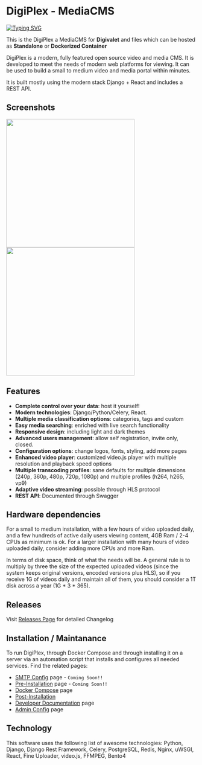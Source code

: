 # DigiPlex - MediaCMS 
[![Typing SVG](https://readme-typing-svg.herokuapp.com?font=Fira+Code&pause=1000&width=435&lines=DigiPlex+MediaCMS+Server+For+Digivalet)](https://git.io/typing-svg)

This is the DigiPlex a MediaCMS for **Digivalet** and files which can be hosted as **Standalone** or **Dockerized Container**

DigiPlex is a modern, fully featured open source video and media CMS. It is developed to meet the needs of modern web platforms for viewing. It can be used to build a small to medium video and media portal within minutes. 

It is built mostly using the modern stack Django + React and includes a REST API.


## Screenshots

<img src="https://i.ibb.co/tHTqDQD/Screenshot-from-2023-01-10-13-06-10.png" width="340">
<img src="https://i.ibb.co/RCGvccT/Screenshot-from-2023-01-10-13-33-12.png" width="340">



## Features
- **Complete control over your data**: host it yourself!
- **Modern technologies**: Django/Python/Celery, React.
- **Multiple media classification options**: categories, tags and custom
- **Easy media searching**: enriched with live search functionality
- **Responsive design**: including light and dark themes
- **Advanced users management**: allow self registration, invite only, closed.
- **Configuration options**: change logos, fonts, styling, add more pages
- **Enhanced video player**: customized video.js player with multiple resolution and playback speed options
- **Multiple transcoding profiles**: sane defaults for multiple dimensions (240p, 360p, 480p, 720p, 1080p) and multiple profiles (h264, h265, vp9)
- **Adaptive video streaming**: possible through HLS protocol
- **REST API**: Documented through Swagger


## Hardware dependencies

For a small to medium installation, with a few hours of video uploaded daily, and a few hundreds of active daily users viewing content, 4GB Ram / 2-4 CPUs as minimum is ok. For a larger installation with many hours of video uploaded daily, consider adding more CPUs and more Ram.    

In terms of disk space, think of what the needs will be. A general rule is to multiply by three the size of the expected uploaded videos (since the system keeps original versions, encoded versions plus HLS), so if you receive 1G of videos daily and maintain all of them, you should consider a 1T disk across a year (1G * 3 * 365).


## Releases

Visit [Releases Page](docs/release.md) for detailed Changelog


## Installation / Maintanance

To run DigiPlex, through Docker Compose and through installing it on a server via an automation script that installs and configures all needed services. Find the related pages:
 
* [SMTP Config](docs/soon.md) page - `Coming Soon!!`
* [Pre-Installation](docs/release.md) page - `Coming Soon!!`
* [Docker Compose](docs/docker-install.md) page
* [Post-Installation](docs/post-install.md)
* [Developer Documentation](docs/developers_docs.md) page
* [Admin Config](docs/admins_docs.md) page


## Technology
This software uses the following list of awesome technologies: Python, Django, Django Rest Framework, Celery, PostgreSQL, Redis, Nginx, uWSGI, React, Fine Uploader, video.js, FFMPEG, Bento4

